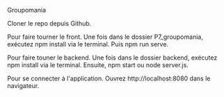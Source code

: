 Groupomania 

Cloner le repo depuis Github.

Pour faire tourner le front.
Une fois dans le dossier P7_groupomania, exécutez npm install via le terminal. Puis npm run serve.

Pour faire touner le backend.
Une fois dans le dossier backend, exécutez npm install via le terminal. Ensuite, npm start ou node server.js.

Pour se connecter à l'application.
Ouvrez http://localhost:8080 dans le navigateur.

